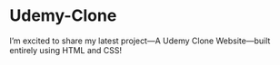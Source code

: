 # Udemy-Clone
I’m excited to share my latest project—A Udemy Clone Website—built entirely using HTML and CSS!
